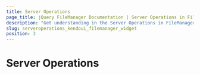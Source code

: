 ```yaml
---
title: Server Operations
page_title: jQuery FileManager Documentation | Server Operations in FileManager | Kendo UI
description: "Get understanding in the Server Operations in FileManager."
slug: serveroperations_kendoui_filemanager_widget
position: 3
---
```


# Server Operations
